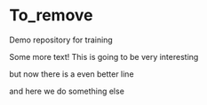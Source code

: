 # To_remove
Demo repository for training

Some more text! This is going to be very interesting

but now there is a even better line


and here we do something else